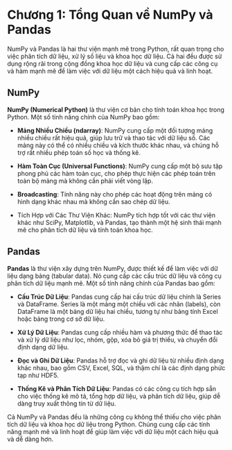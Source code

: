 # Chương 1: Tổng Quan về NumPy và Pandas
NumPy và Pandas là hai thư viện mạnh mẽ trong Python, rất quan trọng cho việc phân tích dữ liệu, xử lý số liệu và khoa học dữ liệu. Cả hai đều được sử dụng rộng rãi trong cộng đồng khoa học dữ liệu và cung cấp các công cụ và hàm mạnh mẽ để làm việc với dữ liệu một cách hiệu quả và linh hoạt.

## NumPy
**NumPy (Numerical Python)** là thư viện cơ bản cho tính toán khoa học trong Python. Một số tính năng chính của NumPy bao gồm:

- **Mảng Nhiều Chiều (ndarray)**: NumPy cung cấp một đối tượng mảng nhiều chiều rất hiệu quả, giúp lưu trữ và thao tác với dữ liệu số. Các mảng này có thể có nhiều chiều và kích thước khác nhau, và chúng hỗ trợ rất nhiều phép toán số học và thống kê.

- **Hàm Toàn Cục (Universal Functions)**: NumPy cung cấp một bộ sưu tập phong phú các hàm toàn cục, cho phép thực hiện các phép toán trên toàn bộ mảng mà không cần phải viết vòng lặp.

- **Broadcasting**: Tính năng này cho phép các hoạt động trên mảng có hình dạng khác nhau mà không cần sao chép dữ liệu.

- Tích Hợp với Các Thư Viện Khác: NumPy tích hợp tốt với các thư viện khác như SciPy, Matplotlib, và Pandas, tạo thành một hệ sinh thái mạnh mẽ cho phân tích dữ liệu và tính toán khoa học.

## Pandas
**Pandas** là thư viện xây dựng trên NumPy, được thiết kế để làm việc với dữ liệu dạng bảng (tabular data). Nó cung cấp các cấu trúc dữ liệu và công cụ phân tích dữ liệu mạnh mẽ. Một số tính năng chính của Pandas bao gồm:

- **Cấu Trúc Dữ Liệu**: Pandas cung cấp hai cấu trúc dữ liệu chính là Series và DataFrame. Series là một mảng một chiều với các nhãn (labels), còn DataFrame là một bảng dữ liệu hai chiều, tương tự như bảng tính Excel hoặc bảng trong cơ sở dữ liệu.

- **Xử Lý Dữ Liệu**: Pandas cung cấp nhiều hàm và phương thức để thao tác và xử lý dữ liệu như lọc, nhóm, gộp, xóa bỏ giá trị thiếu, và chuyển đổi định dạng dữ liệu.

- **Đọc và Ghi Dữ Liệu**: Pandas hỗ trợ đọc và ghi dữ liệu từ nhiều định dạng khác nhau, bao gồm CSV, Excel, SQL, và thậm chí là các định dạng phức tạp như HDF5.

- **Thống Kê và Phân Tích Dữ Liệu**: Pandas có các công cụ tích hợp sẵn cho việc thống kê mô tả, tổng hợp dữ liệu, và phân tích dữ liệu, giúp dễ dàng truy xuất thông tin từ dữ liệu.

Cả NumPy và Pandas đều là những công cụ không thể thiếu cho việc phân tích dữ liệu và khoa học dữ liệu trong Python. Chúng cung cấp các tính năng mạnh mẽ và linh hoạt để giúp làm việc với dữ liệu một cách hiệu quả và dễ dàng hơn.